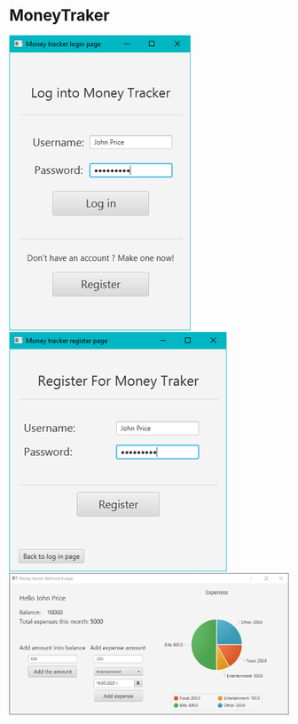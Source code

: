 # MoneyTraker

![Login Page](ReadMeImages/LogInPage.png)
![Register Page](ReadMeImages/RegisterPage.png)
![Dashboard Page](ReadMeImages/DashboardPage.png)